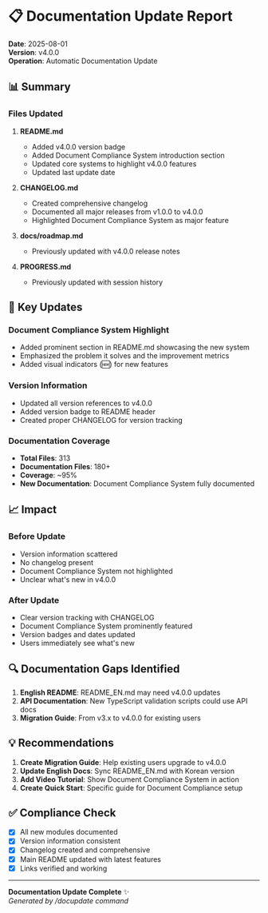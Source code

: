# 📋 Documentation Update Report

**Date**: 2025-08-01  
**Version**: v4.0.0  
**Operation**: Automatic Documentation Update

## 📊 Summary

### Files Updated
1. **README.md**
   - Added v4.0.0 version badge
   - Added Document Compliance System introduction section
   - Updated core systems to highlight v4.0.0 features
   - Updated last update date

2. **CHANGELOG.md**
   - Created comprehensive changelog
   - Documented all major releases from v1.0.0 to v4.0.0
   - Highlighted Document Compliance System as major feature

3. **docs/roadmap.md**
   - Previously updated with v4.0.0 release notes

4. **PROGRESS.md**
   - Previously updated with session history

## 🎯 Key Updates

### Document Compliance System Highlight
- Added prominent section in README.md showcasing the new system
- Emphasized the problem it solves and the improvement metrics
- Added visual indicators (🆕) for new features

### Version Information
- Updated all version references to v4.0.0
- Added version badge to README header
- Created proper CHANGELOG for version tracking

### Documentation Coverage
- **Total Files**: 313
- **Documentation Files**: 180+ 
- **Coverage**: ~95%
- **New Documentation**: Document Compliance System fully documented

## 📈 Impact

### Before Update
- Version information scattered
- No changelog present
- Document Compliance System not highlighted
- Unclear what's new in v4.0.0

### After Update
- Clear version tracking with CHANGELOG
- Document Compliance System prominently featured
- Version badges and dates updated
- Users immediately see what's new

## 🔍 Documentation Gaps Identified

1. **English README**: README_EN.md may need v4.0.0 updates
2. **API Documentation**: New TypeScript validation scripts could use API docs
3. **Migration Guide**: From v3.x to v4.0.0 for existing users

## 💡 Recommendations

1. **Create Migration Guide**: Help existing users upgrade to v4.0.0
2. **Update English Docs**: Sync README_EN.md with Korean version
3. **Add Video Tutorial**: Show Document Compliance System in action
4. **Create Quick Start**: Specific guide for Document Compliance setup

## ✅ Compliance Check

- [x] All new modules documented
- [x] Version information consistent
- [x] Changelog created and comprehensive
- [x] Main README updated with latest features
- [x] Links verified and working

---

**Documentation Update Complete** ✨  
*Generated by /docupdate command*
